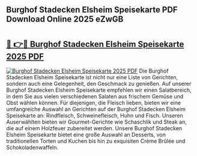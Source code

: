 ## Burghof Stadecken Elsheim Speisekarte PDF Download Online 2025 eZwGB

# <h2><a href="http://gc7i7m.nevu.top/?p=Burghof+Stadecken+Elsheim+Speisekarte">🔗 👉🔴 Burghof Stadecken Elsheim Speisekarte 2025 PDF</a></h2>

[![Burghof Stadecken Elsheim Speisekarte 2025 PDF](https://i.imgur.com/dBaPXMq.png)](http://gc7i7m.nevu.top/?p=Burghof+Stadecken+Elsheim+Speisekarte)
Die Burghof Stadecken Elsheim Speisekarte ist nicht nur eine Liste von Gerichten, sondern auch eine Gelegenheit, den Geschmack zu genießen. Auf unserer Burghof Stadecken Elsheim Speisekarte empfehlen wir einen Salatbereich, in dem Sie aus vielen verschiedenen Salaten aus frischem Gemüse und Obst wählen können. Für diejenigen, die Fleisch lieben, bieten wir eine umfangreiche Auswahl an Gerichten auf der Burghof Stadecken Elsheim Speisekarte an: Rindfleisch, Schweinefleisch, Huhn und Fisch. Unseren Auserwählten bieten wir Gourmet-Gerichte wie Schaschlik und Steak an, die auf einem Holzfeuer zubereitet werden. Unsere Burghof Stadecken Elsheim Speisekarte bietet eine große Auswahl an Desserts, von traditionellen Torten und Kuchen bis hin zu exquisiten Crème Brûlée und Schokoladenwaffeln.
